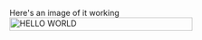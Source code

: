 Here's an image of it working
<img width="323" height="24" alt="HELLO WORLD" src="https://github.com/user-attachments/assets/c090bdf7-8d9c-4427-a9c1-f948d63f9560" />
